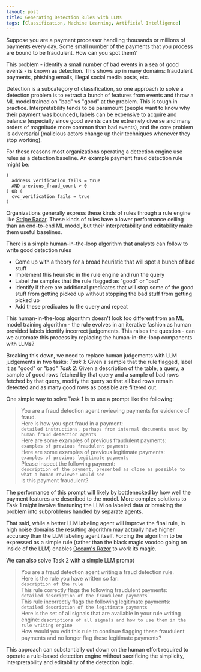 ```yaml
---
layout: post
title: Generating Detection Rules with LLMs
tags: [Classification, Machine Learning, Artificial Intelligence]
---
```

<script> 
  (function(i,s,o,g,r,a,m){i['GoogleAnalyticsObject']=r;i[r]=i[r]||function(){
  (i[r].q=i[r].q||[]).push(arguments)},i[r].l=1*new Date();a=s.createElement(o),
  m=s.getElementsByTagName(o)[0];a.async=1;a.src=g;m.parentNode.insertBefore(a,m)
  })(window,document,'script','https://www.google-analytics.com/analytics.js','ga');

  ga('create', 'UA-82391879-1', 'auto');
  ga('send', 'pageview');

</script>


Suppose you are a payment processor handling thousands or millions of payments every day. Some small number of the payments that you process are bound to be fraudulent. How can you spot them?

This problem - identify a small number of bad events in a sea of good events - is known as detection. This shows up in many domains: fraudulent payments, phishing emails, illegal social media posts, etc.

Detection is a subcategory of classification, so one approach to solve a detection problem is to extract a bunch of features from events and throw a ML model trained on "bad" vs "good" at the problem. This is tough in practice. Interpretability tends to be paramount (people want to know why their payment was bounced), labels can be expensive to acquire and balance (especially since good events can be extremely diverse and many orders of magnitude more common than bad events), and the core problem is adversarial (malicious actors change up their techniques whenever they stop working).

For these reasons most organizations operating a detection engine use rules as a detection baseline. An example payment fraud detection rule might be:
```
(
  address_verification_fails = true
  AND previous_fraud_count > 0
) OR (
  cvc_verification_fails = true
)
```
Organizations generally express these kinds of rules through a rule engine like [Stripe Radar](https://docs.stripe.com/radar/rules). These kinds of rules have a lower performance ceiling than an end-to-end ML model, but their interpretability and editability make them useful baselines. 

There is a simple human-in-the-loop algorithm that analysts can follow to write good detection rules
* Come up with a theory for a broad heuristic that will spot a bunch of bad stuff
* Implement this heuristic in the rule engine and run the query
* Label the samples that the rule flagged as "good" or "bad"
* Identify if there are additional predicates that will stop some of the good stuff from getting picked up without stopping the bad stuff from getting picked up
* Add these predicates to the query and repeat

This human-in-the-loop algorithm doesn't look too different from an ML model training algorithm - the rule evolves in an iterative fashion as human provided labels identify incorrect judgements. This raises the question - can we automate this process by replacing the human-in-the-loop components with LLMs?

Breaking this down, we need to replace human judgements with LLM judgements in two tasks:
*Task 1*: Given a sample that the rule flagged, label it as "good" or "bad"
*Task 2*: Given a description of the table, a query, a sample of good rows fetched by that query and a sample of bad rows fetched by that query, modify the query so that all bad rows remain detected and as many good rows as possible are filtered out.

One simple way to solve Task 1 is to use a prompt like the following:
> You are a fraud detection agent reviewing payments for evidence of fraud.  
Here is how you spot fraud in a payment:  
`detailed instructions, perhaps from internal documents used by human fraud detection agents`  
Here are some examples of previous fraudulent payments:  
`examples of previous fraudulent payments`  
Here are some examples of previous legitimate payments:  
`examples of previous legitimate payments`  
Please inspect the following payment:  
`description of the payment, presented as close as possible to what a human reviewer would see`  
Is this payment fraudulent?


The performance of this prompt will likely by bottlenecked by how well the payment features are described to the model. More complex solutions to Task 1 might involve finetuning the LLM on labeled data or breaking the problem into subproblems handled by separate agents. 

That said, while a better LLM labeling agent will improve the final rule, in high noise domains the resulting algorithm may actually have higher accuracy than the LLM labeling agent itself. Forcing the algorithm to be expressed as a simple rule (rather than the black magic voodoo going on inside of the LLM) enables [Occam's Razor](https://en.wikipedia.org/wiki/Occam%27s_razor) to work its magic. 


We can also solve Task 2 with a simple LLM prompt
> You are a fraud detection agent writing a fraud detection rule.  
Here is the rule you have written so far:  
`description of the rule`  
This rule correctly flags the following fraudulent payments:  
`detailed description of the fraudulent payments`  
This rule incorrectly flags the following legitimate payments:  
`detailed description of the legitimate payments`  
Here is the set of all signals that are available in your rule writing engine:
`descriptions of all signals and how to use them in the rule writing engine`  
How would you edit this rule to continue flagging these fraudulent payments and no longer flag these legitimate payments?


This approach can substantially cut down on the human effort required to operate a rule-based detection engine without sacrificing the simplicity, interpretability and editability of the detection logic.




 <!-- This approach also requires little to no human labeled data - unlike a more sophisticated end-to-end machine learning algorithm.  -->

<!-- This approach has a number of desirable advantages. While this is unlikely to outperform an end-to-end machine learning algorithm trained on piles of human labeled data, this approach requires very little . However, -->
<!-- Ultimately this approach is most appropriate when we can construct a good LLM labeling agent, but need to deploy a rule that is interpretable and efficient. 



Stepping back, there are many ways to solve a detection problem. End-to-end machine learning is effective, but lacks interpretability and can degrade quickly in an adversarially evolving landscape. Rule based systems can  powerful features like `previous_fraud_count > 0` are available  -->



<!-- There are many ways to solve a detection problem. End-to-end machine learning approaches are generally the most effective approaches, but they often lack interpretability and degrade quickly in an adversarially evolving landscape. The SQL-based detection method yields simple and interpretable results. These results can be improved iteratively - bolstering system integrity and reliability. This approach is a strong choice for high noise detection problems. -->


<!-- Like ML models, rule engines require data to be effective. The rule implementation process generally looks something like
* Come up with an idea for a rule
* Implement the rule in the rule engine
* Backtest the rule against logs
* Take a look at what the rule flagged, edit it if necessary, and repeat -->
<!-- 
The benefit of rule engines is that the final model 


For the purpose of this post

Like models, these

- heuristics are effective and interpretable
- rule engines for expressing heuristics are critical - generally this 
- evaluation infrastructure is critical
- dead simple way to express heuristics and heuristic evaluation is a single big table with a column for every signal and the heuristic in the WHERE statement
- this formulation shows a 

- talk about heuristic  -->

<!-- The key to generating good rules is good labels. A key challenge in writing detection rules is acquiring these labels at scale. This is not difficult for a small set of samples. If we pull in additional information that wasn't present at event processing time but is possible to acquire now - such as whether a chargeback was later issued or a fraud report was later opened - we can consolidate this information into an event report. A human reviewer (or perhaps an LLM) can review this report to issue a judgement. -->


<!-- 
- classification is the problem of grouping objects into one of two buckets
- detection is a subcategory of classification where the objects are events and the buckets are good (common) and bad (rare)
  - fraud and cyberattacks are detection examples -->
<!-- 
In this post we'll explore a dead simple approach to building interpretable detection algorithms by hand and with AI. 

## SQL-Based Detection 

Suppose we have a system that processes events and writes them as rows in a table, where the columns in the table are the signals or observations associated with each event. We can therefore express simple detection algorithms as a SQL WHERE block like:
```SELECT * FROM <TABLE> WHERE <SQL logic that characterizes the algorithm>```

In our payment processor example each row will be a transaction, columns might be signals like the dollar value of the transaction, the fraud history of the payer, the address verification status, the payer zip code, etc. An example algorithm expressed in SQL might be something like:
```(address_verification_fails = true AND previous_fraud_count > 0) OR (cvc_verification_fails = true)```

SQL is extremely expressive, and we can use this to build some quite sophisticated decision rules without sacrificing end-to-end interpretability and editability. For example, we can express any decision tree in SQL with logic like:
```(colA > thresh A AND colB > thresh B) OR (colA <= threshA AND colC > thresh C)```

<diagram of decision tree>

And we can express any linear decision classifier in SQL with logic like:
```(coeffA * colA + coeffB * colB) > thresh```

SQL's simplicity and universality are major advantages - many domain experts - and all good LLMs - know the syntax, and execution is simple enough to prevent footguns. 

SQL is also nicely decomposable. Teams can develop detection algorithms independently and run them side-by-side connected by SQL OR statements in the WHERE block. Specifically this looks like:
```SELECT * FROM <TABLE> WHERE (<logic for first algorithm> OR <logic for second algorithm> OR ...)```

This makes it much easier to scale teams through decomposition.

<diagram of independent detection algorithm developements> -->


<!-- ## Constructing Rules** -->
<!-- One of the key challenges in writing detection rules is that we are unlikely to have labels for previously undetected safe samples. Labeling an event likely requires domain expertise, and in many domains the rule writer and labeler are the same person. -->



<!-- 


One of the key assumptions in this flow is that the rule writer (either the analyst or the LLM) has access to ground truth

  - A 
  - Some way to distinguish good stuff and bad stuff from the results. If the data is labeled this is as simple as joining in the label table. If not then we'll ask the LLM to "eyeball" the results by looking at the full row of data
  -
 -->


<!-- 








- This is often automatable with LLMs! There are two steps that require an LLM
  - Label a row as "good" or "bad"
  - Given a description of the table, a query, a sample of good rows fetched by that query and a sample of bad rows fetched by that query, modify the query so that all bad rows remain detected and as many good rows as possible are filtered out -->




<!-- http://maltzj.com/posts/rules-engines -->


















<!-- 
 -->



<!-- 







Suppose you are a payment processor handling thousands or millions of payments every day. Some small number of the payments that you process are bound to be fraudulent. How can you spot them?

This problem - identify a small number of bad events in a sea of good events - is known as detection. This shows up in many domains outside of fraud
* Identify fraud events among safe events
* Identify phishing emails among safe emails
* Identify abusive or illegal posts among safe posts on a social media platform
* etc

Detection is a subcategory of classification, so one approach to solve detection problems is to extract a bunch of features from events and throw a ML model trained on "bad" vs "good" at the problem. 

This is to be tough in practice. Interpretability tends to be paramount (people want to know why their payment was bounced), labels can be expensive to acquire and balance (especially since good events can be extremely diverse and many orders of magnitude more common than bad events), and the core problem is adversarial (malicious actors change up their techniques whenever they stop working) and 








<!-- 


In this post we'll explore a dead simple approach to building interpretable detection algorithms by hand and with AI. 

## SQL-Based Detection 

Suppose we have a system that processes events and writes them as rows in a table, where the columns in the table are the signals or observations associated with each event. We can therefore express simple detection algorithms as a SQL WHERE block like:
```SELECT * FROM <TABLE> WHERE <SQL logic that characterizes the algorithm>```

In our payment processor example each row will be a transaction, columns might be signals like the dollar value of the transaction, the fraud history of the payer, the address verification status, the payer zip code, etc. An example algorithm expressed in SQL might be something like:
```(address_verification_fails = true AND previous_fraud_count > 0) OR (cvc_verification_fails = true)```

SQL is extremely expressive, and we can use this to build some quite sophisticated decision rules without sacrificing end-to-end interpretability and editability. For example, we can express any decision tree in SQL with logic like:
```(colA > thresh A AND colB > thresh B) OR (colA <= threshA AND colC > thresh C)```

<diagram of decision tree>

And we can express any linear decision classifier in SQL with logic like:
```(coeffA * colA + coeffB * colB) > thresh```

SQL's simplicity and universality are major advantages - many domain experts - and all good LLMs - know the syntax, and execution is simple enough to prevent footguns. 

SQL is also nicely decomposable. Teams can develop detection algorithms independently and run them side-by-side connected by SQL OR statements in the WHERE block. Specifically this looks like:
```SELECT * FROM <TABLE> WHERE (<logic for first algorithm> OR <logic for second algorithm> OR ...)```

This makes it much easier to scale teams through decomposition.

<diagram of independent detection algorithm developements>


## Constructing Rules

 
The key to generating good rules is good labels. A key challenge in writing detection rules is acquiring these labels at scale. This is not difficult for a small set of samples. If we pull in additional information that wasn't present at event processing time but is possible to acquire now - such as whether a chargeback was later issued or a fraud report was later opened - we can consolidate this information into an event report. A human reviewer (or perhaps an LLM) can review this report to issue a judgement.

There is a simple human-in-the-loop algorithm that analysts can follow to write a good detection algorithm in SQL
* Come up with a theory for a broad heuristic that will spot a bunch of bad stuff
* Implement this heuristic in SQL and run the query
* Generate event reports a sample of the results and label them as "good" or "bad"
* Identify if there are additional predicates that will stop some of the good stuff from getting picked up without stopping the bad stuff from getting picked up
* Add these predicates to the query and repeat


#### Rule Automation

We can fully automate this algorithm by building LLM agents to accomplish the following tasks:
1. Given an event report, label it as "good" or "bad"
2. Given a description of the table, a query, a sample of good rows fetched by that query and a sample of bad rows fetched by that query, modify the query so that all bad rows remain detected and as many good rows as possible are filtered out

A prompt for task 1 might look like
<example prompt and results>

And a prompt for task 2 might look like
<example prompt and results>

A better task 1 LLM labeling agent will generally improve the final SQL rule. However, in high noise domains with high human mislabel rates the resulting algorithm may actually have higher accuracy than the LLM labeling agent itself. Forcing the algorithm to be expressed in SQL enables [Occam's Razor](https://en.wikipedia.org/wiki/Occam%27s_razor) to work its magic. 


## Conclusion

There are many ways to solve a detection problem. End-to-end machine learning approaches are generally the most effective approaches, but they often lack interpretability and degrade quickly in an adversarially evolving landscape. The SQL-based detection method yields simple and interpretable results. These results can be improved iteratively - bolstering system integrity and reliability. This approach is a strong choice for high noise detection problems.



<!-- 


One of the key assumptions in this flow is that the rule writer (either the analyst or the LLM) has access to ground truth

  - A 
  - Some way to distinguish good stuff and bad stuff from the results. If the data is labeled this is as simple as joining in the label table. If not then we'll ask the LLM to "eyeball" the results by looking at the full row of data
  -
 -->


<!-- 











http://maltzj.com/posts/rules-engines --> 
